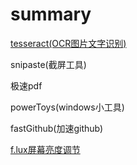 
# summary

[tesseract(OCR图片文字识别)](./app/tesseract.md)

snipaste(截屏工具)

极速pdf

powerToys(windows小工具)

fastGithub(加速github)

[f.lux屏幕亮度调节](https://justgetflux.com/)
